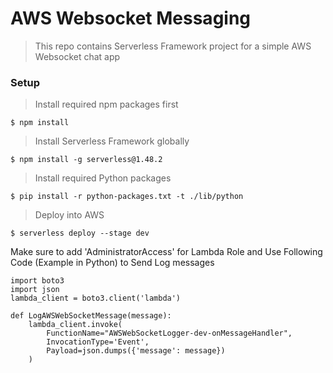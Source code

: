 # AWS Websocket Messaging

> This repo contains Serverless Framework project for a simple AWS Websocket chat app

### Setup

> Install required npm packages first

```shell
$ npm install
```

> Install Serverless Framework globally

```shell
$ npm install -g serverless@1.48.2
```

> Install required Python packages

```shell
$ pip install -r python-packages.txt -t ./lib/python
```

> Deploy into AWS

```shell
$ serverless deploy --stage dev
```

Make sure to add 'AdministratorAccess' for Lambda Role and Use Following Code (Example in Python) to Send Log messages

```shell
import boto3
import json
lambda_client = boto3.client('lambda')

def LogAWSWebSocketMessage(message):
    lambda_client.invoke(
        FunctionName="AWSWebSocketLogger-dev-onMessageHandler",
        InvocationType='Event',
        Payload=json.dumps({'message': message})
    )
```
